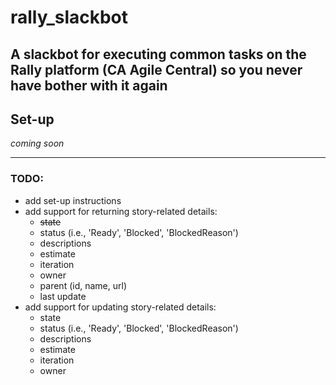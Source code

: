 # rally_slackbot
A slackbot for executing common tasks on the Rally platform (CA Agile Central) so you never have bother with it again
---
## Set-up
_coming soon_

---
### TODO:
- add set-up instructions
- add support for returning story-related details:
    * ~~state~~
    * status (i.e., 'Ready', 'Blocked', 'BlockedReason')
    * descriptions
    * estimate
    * iteration
    * owner
    * parent (id, name, url)
    * last update
- add support for updating story-related details:
    * state
    * status (i.e., 'Ready', 'Blocked', 'BlockedReason')
    * descriptions
    * estimate
    * iteration
    * owner